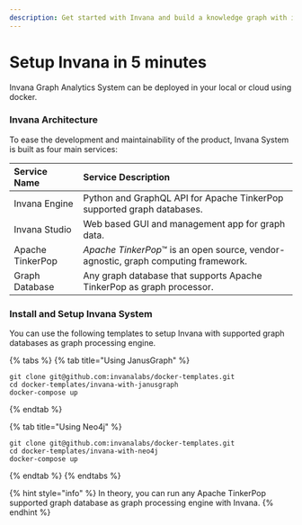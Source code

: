 ```yaml
---
description: Get started with Invana and build a knowledge graph with in minutes.
---
```


# Setup Invana in 5 minutes

Invana Graph Analytics System can be deployed in your local or cloud using docker.

### Invana Architecture

To ease the development and maintainability of the product, Invana System is built as four main services:

| Service Name | Service Description |
| :--- | :--- |
| Invana Engine | Python and GraphQL API for Apache TinkerPop supported graph databases.  |
| Invana Studio | Web based GUI and management app for graph data.  |
| Apache TinkerPop | _Apache TinkerPop_™ is an open source, vendor-agnostic, graph computing framework. |
| Graph Database |  Any graph database that supports Apache TinkerPop as graph processor. |



### Install and Setup Invana System

You can use the following templates to setup Invana with supported graph databases as graph processing engine.

{% tabs %}
{% tab title="Using JanusGraph" %}
```text
git clone git@github.com:invanalabs/docker-templates.git
cd docker-templates/invana-with-janusgraph
docker-compose up
```
{% endtab %}

{% tab title="Using Neo4j" %}
```text
git clone git@github.com:invanalabs/docker-templates.git
cd docker-templates/invana-with-neo4j
docker-compose up
```
{% endtab %}
{% endtabs %}

{% hint style="info" %}
In theory, you can run any Apache TinkerPop supported graph database as graph processing engine with Invana.
{% endhint %}







